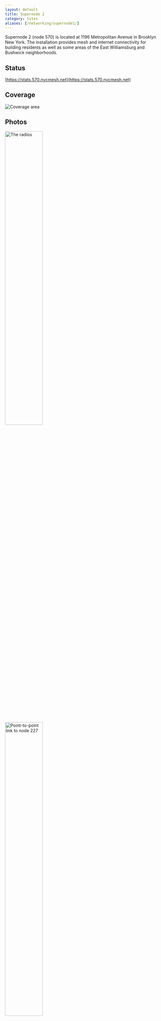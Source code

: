 ```yaml
---
layout: default
title: Supernode 2
category: Sites
aliases: [/networking/supernode1/]
---
```


Supernode 2 (node 570) is located at 1196 Metropolitan Avenue in Brooklyn New York. The installation provides mesh and internet connectivity for building residents as well as some areas of the East Williamsburg and Bushwick neighborhoods.

## Status

[https://stats.570.nycmesh.net](https://stats.570.nycmesh.net)

## Coverage

<img title="Coverage area" src="/img/nycmesh-570-coverage.jpg">

## Photos

<img title="The radios" src="/img/nycmesh-570-radios.png" style="width:49.7%;">
<img title="Point-to-point link to node 227" src="/img/nycmesh-570-227-link.png" style="width:49.7%;">
<img title="The router" src="/img/nycmesh-570-router.png" style="width:49.7%;">
<img title="Battery backup" src="/img/nycmesh-570-battery.png" style="width:49.7%;">

## Hardware

| Description          | Model        | Manufacturer   | Quantity |
| -------------------- | ------------ | -------------- | -------: |
| Router               | Hex PoE      | Mikrotik       |        1 |
| Point-to-point radio | AirFiber 24  | UBNT           |        1 |
| Point-to-point radio | Nanobeam AC  | UBNT           |        1 |
| Wide area AP         | LiteAP 120   | UBNT           |        2 |
| Indoor AP            | UniFi AP     | UBNT           |        1 |
| Application server   | Raspberry Pi | RPi Foundation |        1 |
| Inverter/Charger/ATS | APS700HF     | Tripp Lite     |        2 |
| Battery              | EXP12180     | ExpertPower    |        1 |

## Schematic

<img title="Schematic" src="/img/nycmesh-570-schematic.png">

## Backhaul

A pair of AirFiber 24s was donated to NYC Mesh and was deployed between 227 and 570 to provide Brooklyn with a near 1Gbps backhaul link to Supernode 1, the Manhattan area of the mesh and the internet.

<img title="Deploying an AF24 at node 227" src="/img/nycmesh-570-227-link-2.png">

## Battery backup

Shortly after initial installation we noticed the node would go down on a somewhat regular basis. After some investigation and discussion with building residents, the culprit was revealed to be a circuit breaker being tripped by power hungry air conditioners. To insulate the node against short power outages like this we built a simple backup power system out of a 12 volt battery and integrated inverter / charger / automatic transfer switch.

## Routing

570 currently uses BGP to exchange routes with its mesh peers. We hope to upgrade this node to support more dynamic routing protocols soon.
